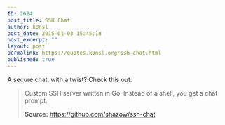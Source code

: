 ```yaml
---
ID: 2624
post_title: SSH Chat
author: k0nsl
post_date: 2015-01-03 15:45:18
post_excerpt: ""
layout: post
permalink: https://quotes.k0nsl.org/ssh-chat.html
published: true
---
```

A secure chat, with a twist? Check this out:
<blockquote>
Custom SSH server written in Go. Instead of a shell, you get a chat prompt.

<strong>Source:</strong> <a href="https://github.com/shazow/ssh-chat" title="SSH Chat" target="_blank">https://github.com/shazow/ssh-chat</a>
</blockquote>